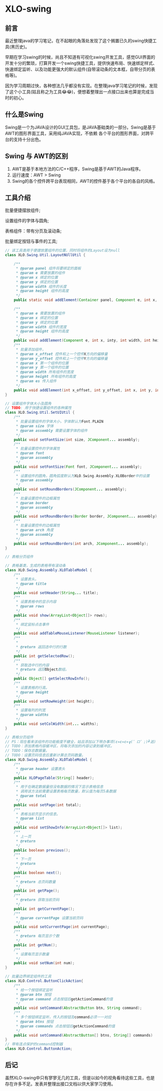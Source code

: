 # XLO-swing
## 前言

​	最近整理java的学习笔记，在不起眼的角落处发现了这个搁置已久的swing快捷工具(黑历史)。

​	早期在学习swing的时候，尚且不知道有可视化swing开发工具，感觉GUI界面的开发十分的繁琐，打算开发一个swing快捷工具，提供快速布局、快速绑定样式、快速绑定监听、以及功能更强大的默认组件(自带滚动条的文本框，自带分页的表格等)。

​	因为学习周期过快，各种想法几乎都没有实现。在整理java学习笔记的时候，发现了这个小工具(姑且称之为工具😂😂)，便想着整理出一点接口出来也算是完成当时的初心。



## 什么是Swing

​	Swing是一个为JAVA设计的GUI工具包，是JAVA基础类的一部分。Swing是基于AWT的图形界面工具，采用纯JAVA实现，不依赖 各个平台的图形界面，对跨平台的支持十分出色。



## Swing 与 AWT的区别

1. AWT是基于本地方法的C/C++程序，Swing是基于AWT的Java程序。
2. 运行速度：AWT > Swing
3. Swing的各个控件跨平台表现相同，AWT的控件基于各个平台的各自的风格。



## 工具介绍

批量便捷摆放组件;

设置组件的字体与圆角;

表格组件：带有分页及滚动条;

批量绑定按钮与事件的工具;

```java
// 该工具类用于便捷放置组件的位置，同时将组件的Layout设为null
class XLO.Swing.Util.LayoutNUllUtil {

    /**
     * @param panel 组件将要绑定的面板
     * @param e 需要放置的组件
     * @param x 绑定的位置
     * @param y 绑定的位置
     * @param width 组件的长度
     * @param height 组件的高度
     */
    public static void addElement(Container panel, Component e, int x, inty, int width, int height);

    /**
     * @param e 需要放置的组件
     * @param x 绑定的位置
     * @param y 绑定的位置
     * @param width 组件的宽度
     * @param height 组件的高度
     */
    public void addElement(Component e, int x, inty, int width, int height);
    /**
     * 批量添加组件，
     * @param x_offset 控件和上一个控件X方向的偏移量
     * @param y_offset 控件和上一个控件Y方向的偏移量
     * @param x 第一个组件的位置
     * @param y 第一个组件的位置
     * @param width 所有组件的宽度
     * @param height 所有组件的高度
     * @param es 传入组件
     */
    public void addElement(int x_offset, int y_offset, int x, int y, int width, int height, Component... es);
}
```
```java
// 设置组件字体大小及圆角
// TODO: 用于快捷设置组件的各种属性
class XLO.Swing.Util.SetUIUtil {
    /**
     * 批量设置组件的字体大小，字体默认为Font.PLAIN
     * @param size 字体
     * @param assembly 需要设置字体的组件
     */
    public void setFontSize(int size, JComponent... assembly);
	/**
	 * 批量设置控件的字体属性
	 * @param font
	 * @param assembly
	 */
	public void setFontSize(Font font, JComponent... assembly);
    /**
	 * 设置组件的圆角，圆角弧度默认为XLO.Swing.Assembly.XLOBorder中的设置
	 * @param assembly
	 */
	public void setRoundBorders(JComponent... assembly);
    /**
	 * 批量设置控件的边框属性
	 * @param border
	 * @param assembly
	 */
    public void setRoundBorders(Border border, JComponent... assembly);
    /**
	 * 批量设置控件的边框属性
	 * @param arch 角度
	 * @param assembly
	 */
    public void setRoundBorders(int arch, JComponent... assembly);
}
```

```java
// 表格分页组件

// 表格基类，生成的表格带有滚动条
class XLO.Swing.Assembly.XLOTableModel {
    /**
	 * 设置表头。
	 * @param title
	 */
	public void setHeader(String... title);
   	/**
	 * 设置表格中的显示内容
	 * @param rows
	 */
	public void show(ArrayList<Object[]> rows);
    /**
	 * 绑定鼠标点击事件
	 */
	public void addTableMouseListener(MouseListener listener);
   	/**
	 * 
	 * @return 返回选中行的行数
	 */
	public int getSelectedRow();
	/**
	 * 获取选中行的内容
	 * @return 返回Object数组。
	 */
	public Object[] getSelectRowInfo();
	/**
	 * 设置表格的行高。
	 * @param height
	 */
	public void setRowHeight(int height);
	/**
	 * 设置每列的列宽
	 * @param widths
	 */
	public void setColWidth(int... widths);
}

// 表格分页组件
// PS：现在看来该组件的功能极度不健全，姑且添加以下带办事项(ε=ε=ε=┏(゜ロ゜;)┛逃)
// TODO：添加表格内容缓冲区，将每次添加的内容记录到缓冲区。
// TODO：保存总数据量。
// TODO：设置页码信息后重新计算总页码数量。
class XLO.Swing.Assembly.XLOTableModel {
	/**
	 * @param header 设置表头
	 */
    public XLOPageTable(String[] header);
	/**
	 * 用于在确定数据量但没有数据的情况下显示表格信息
	 * 调用该方法前需要设置表格每页数量，默认值为每页5条数据
	 * @param total
	 */
	public void setPage(int total);
	/**
	 * 表格当前页显示的信息。
	 * @param list
	 */
	public void setShowInfo(ArrayList<Object[]> list);
	/**
	 * 上一页
	 * @return
	 */
	public boolean previous();
	/**
	 * 下一页
	 * @return
	 */
	public boolean next();
	/**
	 * @return 总页码数量
	 */
	public int getPage();
	/**
	 * @return 获取当前页码
	 */
	public int getCurrentPage();
	/**
	 * @param currentPage 设置当前页码
	 */
	public void setCurrentPage(int currentPage);
	/**
	 * @return 每页显示个数
	 */
	public int getNum();
	/**
	 * 设置每页显示数量
	 */
	public void setNum(int num);
}
```

```java
// 批量边界绑定组件的工具
class XLO.Control.ButtonClickAction{
	/**
	 * 给一个按钮绑定监听
	 * @param btn 按钮
	 * @param command 点击按钮后getActionCommand的值
	 */
	public void setCommand(AbstractButton btn, String command);
	/**
	 * 多个按钮绑定监听，传入的按钮及command必须一一对应
	 * @param btns 按钮
	 * @param commands 点击按钮后getActionCommand的值
	 */
	public void setCommand(AbstractButton[] btns, String[] commands)
}
// 带有连点保护的command控制器
class XLO.Control.ButtonAction;
```



## 后记

​	虽然XLO-swing中只有寥寥无几的工具，但是以如今的视角看待这些工具，也是存在许多不足。发表并整理出接口文档以供大家学习使用。